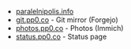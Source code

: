 * [paralelnipolis.info](https://paralelnipolis.info)
* [git.pp0.co](https://git.pp0.co) - Git mirror (Forgejo)
* [photos.pp0.co](https://photos.pp0.co) - Photos (Immich)
* [status.pp0.co](https://status.pp0.co) - Status page
